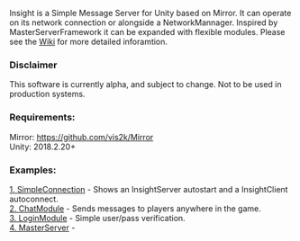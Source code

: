 Insight is a Simple Message Server for Unity based on Mirror. It can operate on its network connection or alongside a NetworkMannager. Inspired by MasterServerFramework it can be expanded with flexible modules. Please see the [Wiki](https://github.com/uweenukr/Insight/wiki) for more detailed inforamtion.

### Disclaimer  
This software is currently alpha, and subject to change. Not to be used in production systems.  

### Requirements:  
Mirror: https://github.com/vis2k/Mirror   
Unity: 2018.2.20+  

### Examples:  
[1. SimpleConnection](https://github.com/uweenukr/Insight/wiki/Example:-1-SimpleConnection) - Shows an InsightServer autostart and a InsightClient autoconnect.  
[2. ChatModule](https://github.com/uweenukr/Insight/wiki/Example:-2-Chat) - Sends messages to players anywhere in the game.  
[3. LoginModule](https://github.com/uweenukr/Insight/wiki/Example:-3-Login) - Simple user/pass verification.  
[4. MasterServer](https://github.com/uweenukr/Insight/wiki/Example:-4-MasterServer) -  
